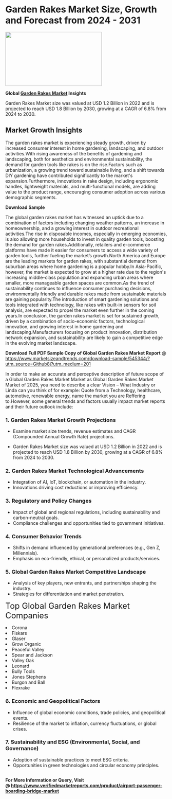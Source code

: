 <H1>Garden Rakes Market Size, Growth and Forecast from 2024 - 2031</H1><img class="aligncenter size-medium wp-image-584254" src="https://thirdeyenews.in/wp-content/uploads/2024/09/Global-Market-Research-300x168.jpeg" alt="" width="300" height="168" /><p><strong>Global&nbsp;<a href="https://www.marketsizeandtrends.com/download-sample/545344/?utm_source=Github8j?utm_medium=201">Garden Rakes Market</a> Insights</strong></p><p>Garden Rakes Market size was valued at USD 1.2 Billion in 2022 and is projected to reach USD 1.8 Billion by 2030, growing at a CAGR of 6.8% from 2024 to 2030.</p><p><h2>Market Growth Insights</h2> <p>The garden rakes market is experiencing steady growth, driven by increased consumer interest in home gardening, landscaping, and outdoor activities.With rising awareness of the benefits of gardening and landscaping, both for aesthetics and environmental sustainability, the demand for garden tools like rakes is on the rise.Factors such as urbanization, a growing trend toward sustainable living, and a shift towards DIY gardening have contributed significantly to the market's expansion.Furthermore, innovations in rake design, including ergonomic handles, lightweight materials, and multi-functional models, are adding value to the product range, encouraging consumer adoption across various demographic segments.</p> <p><strong>Download Sample</strong></p> <p>The global garden rakes market has witnessed an uptick due to a combination of factors including changing weather patterns, an increase in homeownership, and a growing interest in outdoor recreational activities.The rise in disposable incomes, especially in emerging economies, is also allowing more households to invest in quality garden tools, boosting the demand for garden rakes.Additionally, retailers and e-commerce platforms have made it easier for consumers to access a wide variety of garden tools, further fueling the market’s growth.North America and Europe are the leading markets for garden rakes, with substantial demand from suburban areas where home gardening is a popular hobby.In Asia-Pacific, however, the market is expected to grow at a higher rate due to the region's increasing middle-class population and expanding urban areas where smaller, more manageable garden spaces are common.As the trend of sustainability continues to influence consumer purchasing decisions, environmentally friendly and durable rakes made from sustainable materials are gaining popularity.The introduction of smart gardening solutions and tools integrated with technology, like rakes with built-in sensors for soil analysis, are expected to propel the market even further in the coming years.In conclusion, the garden rakes market is set for sustained growth, driven by a combination of socio-economic factors, technological innovation, and growing interest in home gardening and landscaping.Manufacturers focusing on product innovation, distribution network expansion, and sustainability are likely to gain a competitive edge in the evolving market landscape.</p> <p><span class=""><strong>Download Full PDF Sample Copy of Global Garden Rakes Market Report</strong> @ <a href="https://www.marketsizeandtrends.com/download-sample/545344/?utm_source=Github8j?utm_medium=201" target="_blank">https://www.marketsizeandtrends.com/download-sample/545344/?utm_source=Github8j?utm_medium=201</a></span></p><p>In order to make an accurate and perceptive description of future scope of a Global&nbsp;Garden Rakes Market Market as Global&nbsp;Garden Rakes Market Market of 2025, you need to describe a clear Vision &ndash; What Industry or Linda can you think of for example: Quote from a Technology, healthcare, automotive, renewable energy, name the market you are Reffering to.However, some general trends and factors usually impact market reports and their future outlook include:</p><h3>1.&nbsp;<strong>Garden Rakes Market Growth Projections</strong></h3><ul><li>Examine market size trends, revenue estimates and CAGR (Compounded Annual Growth Rate) projections.</li><li><p>Garden Rakes Market size was valued at USD 1.2 Billion in 2022 and is projected to reach USD 1.8 Billion by 2030, growing at a CAGR of 6.8% from 2024 to 2030.</p></li></ul><h3>2.&nbsp;<strong>Garden Rakes Market Technological Advancements</strong></h3><ul><li>Integration of AI, IoT, blockchain, or automation in the industry.</li><li>Innovations driving cost reductions or improving efficiency.</li></ul><h3>3.&nbsp;<strong>Regulatory and Policy Changes</strong></h3><ul><li>Impact of global and regional regulations, including sustainability and carbon-neutral goals.</li><li>Compliance challenges and opportunities tied to government initiatives.</li></ul><h3>4.&nbsp;<strong>Consumer Behavior Trends</strong></h3><ul><li>Shifts in demand influenced by generational preferences (e.g., Gen Z, Millennials).</li><li>Emphasis on eco-friendly, ethical, or personalized products/services.</li></ul><h3>5.&nbsp;<strong>Global Garden Rakes Market Competitive Landscape</strong></h3><ul><li>Analysis of key players, new entrants, and partnerships shaping the industry.</li><li>Strategies for differentiation and market penetration.</li></ul><p data-pm-slice="1 1 []"><span style="color: inherit; font-family: inherit; font-size: 25px;">Top Global Garden Rakes Market Companies</span></p><div class="" data-test-id=""><p><li>Corona</li><li> Fiskars</li><li> Glaser</li><li> Grow Organic</li><li> Peaceful Valley</li><li> Spear and Jackson</li><li> Valley Oak</li><li> Leonard</li><li> Bully Tools</li><li> Jones Stephens</li><li> Burgon and Ball</li><li> Flexrake</li></p></div><h3>6.&nbsp;<strong>Economic and Geopolitical Factors</strong></h3><ul><li>Influence of global economic conditions, trade policies, and geopolitical events.</li><li>Resilience of the market to inflation, currency fluctuations, or global crises.</li></ul><h3>7.&nbsp;<strong>Sustainability and ESG (Environmental, Social, and Governance)</strong></h3><ul><li>Adoption of sustainable practices to meet ESG criteria.</li><li>Opportunities in green technologies and circular economy principles.</li></ul><h2><strong style="font-size: 14px;">For More Information or Query, Visit @&nbsp;</strong><a style="background-color: #ffffff; font-size: 14px;" href="https://www.marketsizeandtrends.com/report/garden-rakes-market/" target="_blank">https://www.verifiedmarketreports.com/product/airport-passenger-boarding-bridge-market</a></h2>